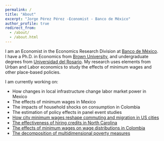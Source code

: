```yaml
---
permalink: /
title: "About"
excerpt: "Jorge Pérez Pérez -Economist - Banco de México"
author_profile: true
redirect_from: 
  - /about/
  - /about.html
---
```


I am an Economist in the Economics Research Division at [Banco de México](http://www.banxico.org.mx). I have a Ph.D. in Economics from [Brown University](https://www.brown.edu/academics/economics/), and undergraduate degrees from [Universidad del Rosario](http://www.urosario.edu.co/Facultad-de-Economia/Inicio/). My research uses elements from Urban and Labor economics to study the effects of minimum wages and other place-based policies. 

I am currently working on:

* How changes in local infrastructure change labor market power in Mexico
* The effects of minimum wages in Mexico
* The impacts of household shocks on consumption in Colombia
* The estimation of policy effects in panel event studies
* [How city minimum wages reshape commuting and migration in US cities](/research/2017-10-10-city-minimum-wages) 
* [The effectiveness of hiring credits in North Carolina](/research/2019-5-3-nc-hiring-credits)
* [The effects of minimum wages on wage distributions in Colombia](/research/2019-04-15-minimum-wages-formal-informal)
* [The decomposition of multidimensional poverty measures](/research/2018-03-20-unpacking-the-mpi)



